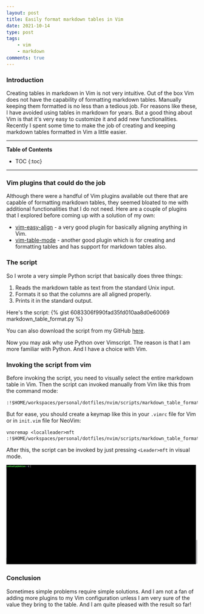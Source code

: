 ```yaml
---
layout: post
title: Easily format markdown tables in Vim
date: 2021-10-14
type: post
tags:
    - vim
    - markdown
comments: true
---
```

### Introduction
Creating tables in markdown in Vim is not very intuitive.
Out of the box Vim does not have the capability of formatting markdown tables.
Manually keeping them formatted is no less than a tedious job.
For reasons like these, I have avoided using tables in markdown for years.
But a good thing about Vim is that it's very easy to customize it and add new
functionalities.
Recently I spent some time to make the job of creating and keeping markdown
tables formatted in Vim a little easier.

---
**Table of Contents**
* TOC
{:toc}
---

### Vim plugins that could do the job
Although there were a handful of Vim plugins available out there that are
capable of formatting markdown tables, they seemed bloated to me with
additional functionalities that I do not need.
Here are a couple of plugins that I explored before coming up with a solution
of my own:
- [vim-easy-align](https://github.com/junegunn/vim-easy-align) - a very good
plugin for basically aligning anything in Vim.
- [vim-table-mode](https://github.com/dhruvasagar/vim-table-mode) - another
good plugin which is for creating and formatting tables and has support for
markdown tables also.

### The script
So I wrote a very simple Python script that basically does three things:
1. Reads the markdown table as text from the standard Unix input.
2. Formats it so that the columns are all aligned properly.
3. Prints it in the standard output.

Here's the script:
{% gist 6083306f990fad35fd010aa8d0e60069 markdown_table_format.py %}

You can also download the script from my GitHub [here](https://github.com/subhadig/dotfiles/blob/f553b85f2a0496ffb5b420c17399267ba19b061f/nvim/scripts/markdown_table_format.py).

Now you may ask why use Python over Vimscript.
The reason is that I am more familiar with Python.
And I have a choice with Vim.

### Invoking the script from vim
Before invoking the script, you need to visually select the entire markdown
table in Vim.
Then the script can invoked manually from Vim like this from the command mode:
```
:!$HOME/workspaces/personal/dotfiles/nvim/scripts/markdown_table_format.py
```
But for ease, you should create a keymap like this in your `.vimrc` file for
Vim or in `init.vim` file for NeoVim:
```
vnoremap <localleader>mft :!$HOME/workspaces/personal/dotfiles/nvim/scripts/markdown_table_format.py<cr>
```
After this, the script can be invoked by just pressing `<Leader>mft` in visual
mode.

![Vim markdown format table](assets/images/vim-markdown-format-table.gif)

### Conclusion
Sometimes simple problems require simple solutions.
And I am not a fan of adding more plugins to my Vim configuration unless I am
very sure of the value they bring to the table.
And I am quite pleased with the result so far!
